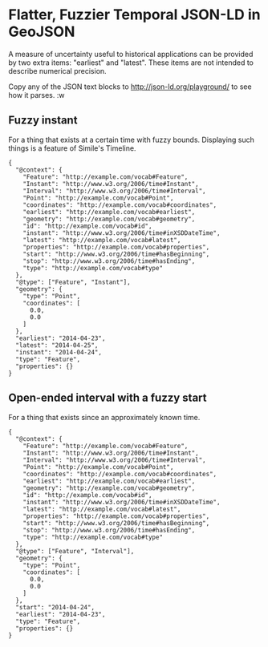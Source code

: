 # Flatter, Fuzzier Temporal JSON-LD in GeoJSON

A measure of uncertainty useful to historical applications can be provided
by two extra items: "earliest" and "latest". These items are not intended
to describe numerical precision.

Copy any of the JSON text blocks to http://json-ld.org/playground/ to see how
it parses.
:w
## Fuzzy instant

For a thing that exists at a certain time with fuzzy bounds. Displaying such
things is a feature of Simile's Timeline.

```
{
  "@context": {
    "Feature": "http://example.com/vocab#Feature",
    "Instant": "http://www.w3.org/2006/time#Instant",
    "Interval": "http://www.w3.org/2006/time#Interval",
    "Point": "http://example.com/vocab#Point",
    "coordinates": "http://example.com/vocab#coordinates",
    "earliest": "http://example.com/vocab#earliest",
    "geometry": "http://example.com/vocab#geometry",
    "id": "http://example.com/vocab#id",
    "instant": "http://www.w3.org/2006/time#inXSDDateTime",
    "latest": "http://example.com/vocab#latest",
    "properties": "http://example.com/vocab#properties",
    "start": "http://www.w3.org/2006/time#hasBeginning",
    "stop": "http://www.w3.org/2006/time#hasEnding",
    "type": "http://example.com/vocab#type"
  },
  "@type": ["Feature", "Instant"],
  "geometry": {
    "type": "Point",
    "coordinates": [
      0.0,
      0.0
    ]
  },
  "earliest": "2014-04-23",
  "latest": "2014-04-25",
  "instant": "2014-04-24",
  "type": "Feature",
  "properties": {}
}
```

## Open-ended interval with a fuzzy start

For a thing that exists since an approximately known time.

```
{
  "@context": {
    "Feature": "http://example.com/vocab#Feature",
    "Instant": "http://www.w3.org/2006/time#Instant",
    "Interval": "http://www.w3.org/2006/time#Interval",
    "Point": "http://example.com/vocab#Point",
    "coordinates": "http://example.com/vocab#coordinates",
    "earliest": "http://example.com/vocab#earliest",
    "geometry": "http://example.com/vocab#geometry",
    "id": "http://example.com/vocab#id",
    "instant": "http://www.w3.org/2006/time#inXSDDateTime",
    "latest": "http://example.com/vocab#latest",
    "properties": "http://example.com/vocab#properties",
    "start": "http://www.w3.org/2006/time#hasBeginning",
    "stop": "http://www.w3.org/2006/time#hasEnding",
    "type": "http://example.com/vocab#type"
  },
  "@type": ["Feature", "Interval"],
  "geometry": {
    "type": "Point",
    "coordinates": [
      0.0,
      0.0
    ]
  },
  "start": "2014-04-24",
  "earliest": "2014-04-23",
  "type": "Feature",
  "properties": {}
}
```

